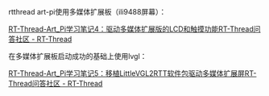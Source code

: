 rtthread art-pi使用多媒体扩展板（ili9488屏幕）：

[RT-Thread-Art_Pi学习笔记4：驱动多媒体扩展版的LCD和触摸功能RT-Thread问答社区 - RT-Thread](https://club.rt-thread.org/ask/article/dade55b009be592a.html)

在多媒体扩展板启动成功的基础上使用lvgl：

[RT-Thread-Art_Pi学习笔记5：移植LittleVGL2RTT软件包驱动多媒体扩展屏RT-Thread问答社区 - RT-Thread](https://club.rt-thread.org/ask/article/2434.html）修改了ilittlevgl2rtt的软件包，在art-pi的多媒体扩展屏上成功应用，但是遇到了一些问题：)